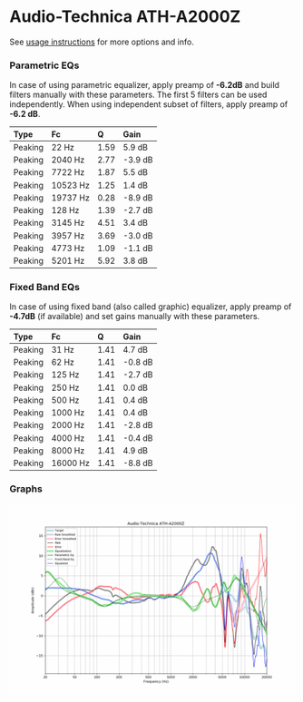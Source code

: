 # Audio-Technica ATH-A2000Z
See [usage instructions](https://github.com/jaakkopasanen/AutoEq#usage) for more options and info.

### Parametric EQs
In case of using parametric equalizer, apply preamp of **-6.2dB** and build filters manually
with these parameters. The first 5 filters can be used independently.
When using independent subset of filters, apply preamp of **-6.2 dB**.

| Type    | Fc       |    Q | Gain    |
|:--------|:---------|:-----|:--------|
| Peaking | 22 Hz    | 1.59 | 5.9 dB  |
| Peaking | 2040 Hz  | 2.77 | -3.9 dB |
| Peaking | 7722 Hz  | 1.87 | 5.5 dB  |
| Peaking | 10523 Hz | 1.25 | 1.4 dB  |
| Peaking | 19737 Hz | 0.28 | -8.9 dB |
| Peaking | 128 Hz   | 1.39 | -2.7 dB |
| Peaking | 3145 Hz  | 4.51 | 3.4 dB  |
| Peaking | 3957 Hz  | 3.69 | -3.0 dB |
| Peaking | 4773 Hz  | 1.09 | -1.1 dB |
| Peaking | 5201 Hz  | 5.92 | 3.8 dB  |

### Fixed Band EQs
In case of using fixed band (also called graphic) equalizer, apply preamp of **-4.7dB**
(if available) and set gains manually with these parameters.

| Type    | Fc       |    Q | Gain    |
|:--------|:---------|:-----|:--------|
| Peaking | 31 Hz    | 1.41 | 4.7 dB  |
| Peaking | 62 Hz    | 1.41 | -0.8 dB |
| Peaking | 125 Hz   | 1.41 | -2.7 dB |
| Peaking | 250 Hz   | 1.41 | 0.0 dB  |
| Peaking | 500 Hz   | 1.41 | 0.4 dB  |
| Peaking | 1000 Hz  | 1.41 | 0.4 dB  |
| Peaking | 2000 Hz  | 1.41 | -2.8 dB |
| Peaking | 4000 Hz  | 1.41 | -0.4 dB |
| Peaking | 8000 Hz  | 1.41 | 4.9 dB  |
| Peaking | 16000 Hz | 1.41 | -8.8 dB |

### Graphs
![](./Audio-Technica%20ATH-A2000Z.png)